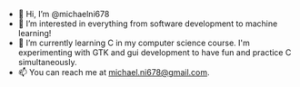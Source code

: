- 👋 Hi, I’m @michaelni678
- 👀 I’m interested in everything from software development to machine learning!
- 🌱 I’m currently learning C in my computer science course. I'm experimenting with GTK and gui development to have fun and practice C simultaneously. 
- 📫 You can reach me at michael.ni678@gmail.com.
